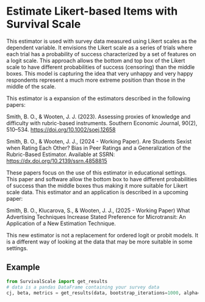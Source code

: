 # Estimate Likert-based Items with Survival Scale

This estimator is used with survey data measured using Likert scales as the dependent variable. It envisions the Likert scale as a series of trials where each trial has a probability of success characterized by a set of features on a logit scale. This approach allows the bottom and top box of the Likert scale to have different probabilities of success (censoring) than the middle boxes.  This model is capturing the idea that very unhappy and very happy respondents represent a much more extreme position than those in the middle of the scale.

This estimator is a expansion of the estimators described in the following papers:

Smith, B. O., & Wooten, J. J. (2023). Assessing proxies of knowledge and difficulty with rubric-based instruments. Southern Economic Journal, 90(2), 510–534. https://doi.org/10.1002/soej.12658

Smith, B. O., & Wooten, J. J., (2024 - Working Paper). Are Students Sexist when Rating Each Other? Bias in Peer Ratings and a Generalization of the Rubric-Based Estimator. Available at SSRN: https://dx.doi.org/10.2139/ssrn.4858815

These papers focus on the use of this estimator in educational settings.  This paper and software allow the bottom box to have different probabilities of success than the middle boxes thus making it more suitable for Likert scale data.  This estimator and an application is described in a upcoming paper:

Smith, B. O., Klucarova, S., & Wooten, J. J., (2025 - Working Paper) What Advertising Techniques Increase Stated Preference for Microtransit: An Application of a New Estimation Technique. 

This new estimator is not a replacement for ordered logit or probit models.  It is a different way of looking at the data that may be more suitable in some settings. 

## Example
```python
from SurvivalScale import get_results
# data is a pandas DataFrame containing your survey data
cj, beta, metrics = get_results(data, bootstrap_iterations=1000, alpha=0.05, columns=['feature1', 'feature2'], block_id='block')
```

